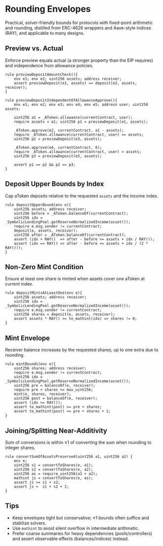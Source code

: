 # Rounding Envelopes

Practical, solver-friendly bounds for protocols with fixed-point arithmetic and rounding, distilled from ERC-4626 wrappers and Aave-style indices (RAY), and applicable to many designs.

## Preview vs. Actual

Enforce preview equals actual (a stronger property than the EIP requires) and independence from allowance policies.

```cvl
rule previewDepositAmountCheck(){
    env e1; env e2; uint256 assets; address receiver;
    assert previewDeposit(e1, assets) == deposit(e2, assets, receiver);
}

rule previewDepositIndependentOfAllowanceApprove(){
    env e1; env e2; env e3; env e4; env e5; address user; uint256 assets;

    uint256 a1 = _AToken.allowance(currentContract, user);
    require assets < a1; uint256 p1 = previewDeposit(e1, assets);

    _AToken.approve(e2, currentContract, a1 - assets);
    require _AToken.allowance(currentContract, user) == assets;
    uint256 p2 = previewDeposit(e3, assets);

    _AToken.approve(e4, currentContract, 0);
    require _AToken.allowance(currentContract, user) < assets;
    uint256 p3 = previewDeposit(e5, assets);

    assert p1 == p2 && p2 == p3;
}
```

## Deposit Upper Bounds by Index

Cap aToken deposits relative to the requested `assets` and the income index.

```cvl
rule depositUpperBound(env e){
    uint256 assets; address receiver;
    uint256 before = _AToken.balanceOf(currentContract);
    uint256 idx = _SymbolicLendingPool.getReserveNormalizedIncome(asset());
    require e.msg.sender != currentContract;
    deposit(e, assets, receiver);
    uint256 after = _AToken.balanceOf(currentContract);
    assert (idx > RAY()  => after - before <= assets + idx / RAY());
    assert (idx == RAY() => after - before <= assets + idx / (2 * RAY()));
}
```

## Non-Zero Mint Condition

Ensure at least one share is minted when assets cover one aToken at current index.

```cvl
rule depositMintsAtLeastOne(env e){
    uint256 assets; address receiver;
    uint256 idx = _SymbolicLendingPool.getReserveNormalizedIncome(asset());
    require e.msg.sender != currentContract;
    uint256 shares = deposit(e, assets, receiver);
    assert assets * RAY() >= to_mathint(idx) => shares != 0;
}
```

## Mint Envelope

Receiver balance increases by the requested shares, up to one extra due to rounding.

```cvl
rule mintBounds(env e){
    uint256 shares; address receiver;
    require e.msg.sender != currentContract;
    uint256 idx = _SymbolicLendingPool.getReserveNormalizedIncome(asset());
    uint256 pre = balanceOf(e, receiver);
    require pre + shares <= max_uint256;
    mint(e, shares, receiver);
    uint256 post = balanceOf(e, receiver);
    assert (idx >= RAY());
    assert to_mathint(post) >= pre + shares;
    assert to_mathint(post) <= pre + shares + 1;
}
```

## Joining/Splitting Near-Additivity

Sum of conversions is within ±1 of converting the sum when rounding to integer shares.

```cvl
rule convertSumOfAssetsPreserved(uint256 a1, uint256 a2) {
    env e;
    uint256 s1 = convertToShares(e, a1);
    uint256 s2 = convertToShares(e, a2);
    uint256 as = require_uint256(a1 + a2);
    mathint js = convertToShares(e, as);
    assert js >= s1 + s2;
    assert js <  s1 + s2 + 2;
}
```

## Tips
- Keep envelopes tight but conservative; ±1 bounds often suffice and stabilize solvers.
- Use `mathint` to avoid silent overflow in intermediate arithmetic.
- Prefer coarse summaries for heavy dependencies (pools/controllers) and assert observable effects (balances/indices) instead.

